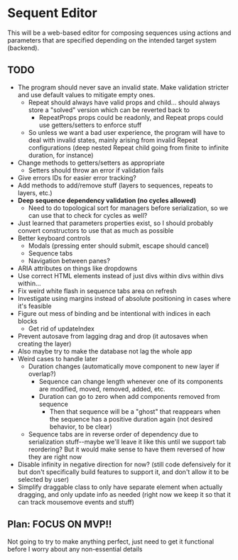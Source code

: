 # Sequent Editor

This will be a web-based editor for composing sequences using actions and parameters that are specified depending on the intended target system (backend).

## TODO

- The program should never save an invalid state. Make validation stricter and use default values to mitigate empty ones.
  - Repeat should always have valid props and child... should always store a "solved" version which can be reverted back to
    - RepeatProps props could be readonly, and Repeat props could use getters/setters to enforce stuff
  - So unless we want a bad user experience, the program will have to deal with invalid states, mainly arising from invalid Repeat configurations (deep nested Repeat child going from finite to infinite duration, for instance)
- Change methods to getters/setters as appropriate
  - Setters should throw an error if validation fails
- Give errors IDs for easier error tracking?
- Add methods to add/remove stuff (layers to sequences, repeats to layers, etc.)
- **Deep sequence dependency validation (no cycles allowed)**
  - Need to do topological sort for managers before serialization, so we can use that to check for cycles as well?
- Just learned that parameters properties exist, so I should probably convert constructors to use that as much as possible
- Better keyboard controls
  - Modals (pressing enter should submit, escape should cancel)
  - Sequence tabs
  - Navigation between panes?
- ARIA attributes on things like dropdowns
- Use correct HTML elements instead of just divs within divs within divs within...
- Fix weird white flash in sequence tabs area on refresh
- Investigate using margins instead of absolute positioning in cases where it's feasible
- Figure out mess of binding and be intentional with indices in each blocks
  - Get rid of updateIndex
- Prevent autosave from lagging drag and drop (it autosaves when creating the layer)
- Also maybe try to make the database not lag the whole app
- Weird cases to handle later
  - Duration changes (automatically move component to new layer if overlap?)
    - Sequence can change length whenever one of its components are modified, moved, removed, added, etc.
    - Duration can go to zero when add components removed from sequence
      - Then that sequence will be a "ghost" that reappears when the sequence has a positive duration again (not desired behavior, to be clear)
  - Sequence tabs are in reverse order of dependency due to serialization stuff--maybe we'll leave it like this until we support tab reordering? But it would make sense to have them reversed of how they are right now
- Disable infinity in negative direction for now? (still code defensively for it but don't specifically build features to support it, and don't allow it to be selected by user)
- Simplify draggable class to only have separate element when actually dragging, and only update info as needed (right now we keep it so that it can track mousemove events and stuff)

## Plan: FOCUS ON MVP!!

Not going to try to make anything perfect, just need to get it functional before I worry about any non-essential details